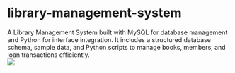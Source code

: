 # library-management-system
A Library Management System built with MySQL for database management and  Python for interface integration. It includes a structured database schema,  sample data, and Python scripts to manage books, members, and loan transactions efficiently.<br>
<img src="https://github.com/mrowurakwarteng/library-management-system/blob/main/ERD.png">

